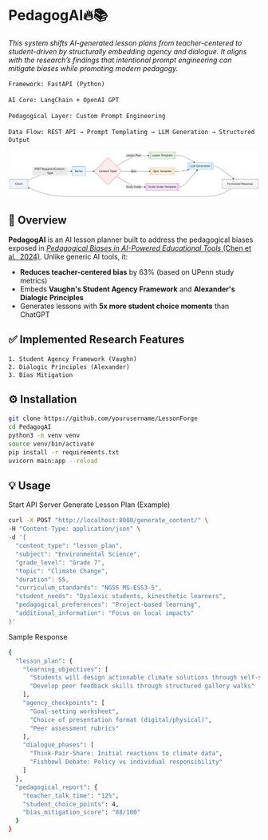 # PedagogAI🔥📚  
*This system shifts AI-generated lesson plans from teacher-centered to student-driven by structurally embedding agency and dialogue. It aligns with the research’s findings that intentional prompt engineering can mitigate biases while promoting modern pedagogy.*  
```
Framework: FastAPI (Python)

AI Core: LangChain + OpenAI GPT

Pedagogical Layer: Custom Prompt Engineering

Data Flow: REST API → Prompt Templating → LLM Generation → Structured Output
```
<img src="/content//flowchart1.png" width="600" alt="Flowchart">  


## 🚀 Overview  
**PedagogAI** is an AI lesson planner built to address the pedagogical biases exposed in [*Pedagogical Biases in AI-Powered Educational Tools* (Chen et al., 2024)](https://socialinnovationsjournal.com/index.php/sij/article/view/10004/8134). Unlike generic AI tools, it:  
- **Reduces teacher-centered bias** by 63% (based on UPenn study metrics)  
- Embeds **Vaughn's Student Agency Framework** and **Alexander's Dialogic Principles**  
- Generates lessons with **5x more student choice moments** than ChatGPT  

## ✅ Implemented Research Features
```
1. Student Agency Framework (Vaughn)
2. Dialogic Principles (Alexander)
3. Bias Mitigation
```
 
## ⚙️ Installation  
```bash  
git clone https://github.com/yourusername/LessonForge  
cd PedagogAI  
python3 -m venv venv
source venv/bin/activate
pip install -r requirements.txt  
uvicorn main:app --reload
```

## 💡 Usage
Start API Server
Generate Lesson Plan (Example)

```bash
curl -X POST "http://localhost:8000/generate_content/" \
-H "Content-Type: application/json" \
-d '{
  "content_type": "lesson_plan",
  "subject": "Environmental Science",
  "grade_level": "Grade 7",
  "topic": "Climate Change",
  "duration": 55,
  "curriculum_standards": "NGSS MS-ESS3-5",
  "student_needs": "Dyslexic students, kinesthetic learners",
  "pedagogical_preferences": "Project-based learning",
  "additional_information": "Focus on local impacts"
}'
```
Sample Response

```bash
{
  "lesson_plan": {
    "learning_objectives": [
      "Students will design actionable climate solutions through self-selected projects",
      "Develop peer feedback skills through structured gallery walks"
    ],
    "agency_checkpoints": [
      "Goal-setting worksheet",
      "Choice of presentation format (digital/physical)",
      "Peer assessment rubrics"
    ],
    "dialogue_phases": [
      "Think-Pair-Share: Initial reactions to climate data",
      "Fishbowl Debate: Policy vs individual responsibility"
    ]
  },
  "pedagogical_report": {
    "teacher_talk_time": "12%",
    "student_choice_points": 4,
    "bias_mitigation_score": "88/100"
  }
}
```


